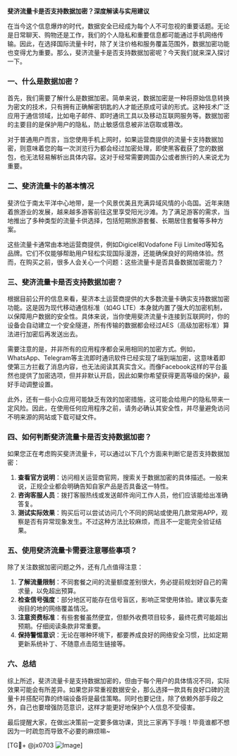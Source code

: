 **斐济流量卡是否支持数据加密？深度解读与实用建议**

在当今这个信息爆炸的时代，数据安全已经成为每个人不可忽视的重要话题。无论是日常聊天、购物还是工作，我们的个人隐私和重要信息都可能通过手机网络传输。因此，在选择国际流量卡时，除了关注价格和服务覆盖范围外，数据加密功能也变得尤为重要。那么，斐济流量卡是否支持数据加密呢？今天我们就来深入探讨一下。

### 一、什么是数据加密？

首先，我们需要了解什么是数据加密。简单来说，数据加密是一种将原始信息转换为密文的技术，只有拥有正确解密钥匙的人才能还原成可读的形式。这种技术广泛应用于通信领域，比如电子邮件、即时通讯工具以及移动互联网服务等。数据加密的主要目的是保护用户的隐私，防止敏感信息被非法窃取或篡改。

对于普通用户而言，当您使用手机上网时，如果运营商提供的流量卡支持数据加密，则意味着您的每一次浏览行为都会经过加密处理，即使黑客截获了您的数据包，也无法轻易解析出具体内容。这对于经常需要跨国办公或者旅行的人来说尤为重要。

### 二、斐济流量卡的基本情况

斐济位于南太平洋中心地带，是一个风景优美且充满异域风情的小岛国。近年来随着旅游业的发展，越来越多游客前往这里享受阳光沙滩。为了满足游客的需求，当地推出了多种类型的流量卡供选择，包括短期旅游套餐、长期居住套餐等多种方案。

这些流量卡通常由本地运营商提供，例如Digicel和Vodafone Fiji Limited等知名品牌。它们不仅能够帮助用户轻松实现国际漫游，还能确保良好的网络体验。然而，在购买之前，很多人会关心一个问题：这些流量卡是否具备数据加密能力？

### 三、斐济流量卡是否支持数据加密？

根据目前公开的信息来看，斐济本土运营商提供的大多数流量卡确实支持数据加密功能。这是因为现代移动通信标准（如4G LTE）本身就内置了强大的加密机制，以保障用户数据的安全性。具体来说，当你使用斐济流量卡连接到互联网时，你的设备会自动建立一个安全隧道，所有传输的数据都会经过AES（高级加密标准）算法进行加密后再发送出去。

需要注意的是，并非所有的应用程序都会采用相同的加密方式。例如，WhatsApp、Telegram等主流即时通讯软件已经实现了端到端加密，这意味着即使第三方拦截了消息内容，也无法阅读其真实含义。而像Facebook这样的平台虽然也提供了加密选项，但并非默认开启，因此如果你希望获得更高等级的保护，最好手动调整设置。

此外，还有一些小众应用可能缺乏有效的加密措施，这可能会给用户的隐私带来一定风险。因此，在使用任何应用程序之前，请务必确认其安全性，并尽量避免访问不明来源的网站或下载可疑文件。

### 四、如何判断斐济流量卡是否支持数据加密？

如果您正在考虑购买斐济流量卡，可以通过以下几个方面来判断它是否支持数据加密：

1. **查看官方说明**：访问相关运营商官网，搜索关于数据加密的具体描述。一般来说，正规企业都会明确告知自家产品是否具备这一特性。
2. **咨询客服人员**：拨打客服热线或发送邮件询问工作人员，他们应该能给出准确答复。
3. **测试实际效果**：购买后可以尝试访问几个不同的网站或使用几款常用APP，观察是否有异常现象发生。不过这种方法比较麻烦，而且不一定能完全验证结果。

### 五、使用斐济流量卡需要注意哪些事项？

除了关注数据加密问题之外，还有几点值得注意：

1. **了解流量限制**：不同套餐之间的流量额度差别很大，务必提前规划好自己的需求量，以免超出预算。
2. **检查信号强度**：部分地区可能存在信号盲区，影响正常使用体验。建议事先查询目的地的网络覆盖情况。
3. **注意资费标准**：有些套餐虽然便宜，但额外收费项目较多，最终花费可能超出预期。仔细阅读条款非常重要。
4. **保持警惕意识**：无论在哪种环境下，都要养成良好的网络安全习惯，比如定期更新系统补丁、不随意点击陌生链接等。

### 六、总结

综上所述，斐济流量卡是支持数据加密的，但由于每个用户的具体情况不同，实际效果可能会有所差异。如果您非常重视数据安全，那么选择一款具有良好口碑的流量卡并搭配可靠的终端设备将是最佳策略。同时也要记住，除了依赖外部手段之外，自己也要增强防范意识，这样才能更好地保护个人信息不受侵害。

最后提醒大家，在做出决策前一定要多做功课，货比三家再下手哦！毕竟谁都不想因为一时疏忽而导致不必要的麻烦嘛~

[TG💪+ @jx0703 ![Image](https://github.com/user-attachments/assets/dbca1d08-cadb-493c-b0ec-ad6f7a83f270)]